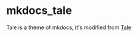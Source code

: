 # mkdocs_tale

Tale is a theme of mkdocs, it's modified from [Tale](https://github.com/chesterhow/tale)
